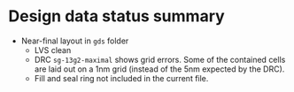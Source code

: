 # Design data status summary

* Near-final layout in `gds` folder
  * LVS clean
  * DRC `sg-13g2-maximal` shows grid errors. Some of the contained cells are laid out on a 1nm grid (instead of the 5nm expected by the DRC).
  * Fill and seal ring not included in the current file.
